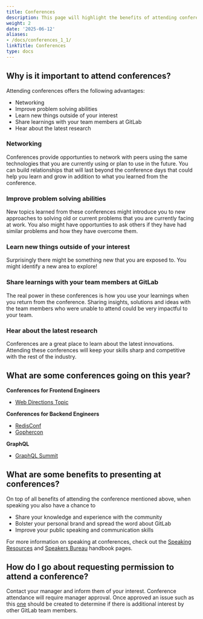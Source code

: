 ```yaml
---
title: Conferences
description: This page will highlight the benefits of attending conferences
weight: 2
date: '2025-06-12'
aliases:
- /docs/conferences_1_1/
linkTitle: Conferences
type: docs
---
```


## Why is it important to attend conferences?

Attending conferences offers the following advantages:

* Networking
* Improve problem solving abilities
* Learn new things outside of your interest
* Share learnings with your team members at GitLab
* Hear about the latest research

### Networking

Conferences provide opportunties to network with peers using the same technologies that you are currently using or plan to use in the future.  You can build relationships that will last beyond the conference days that could help you learn and grow in addition to what you learned from the conference.

### Improve problem solving abilities

New topics learned from these conferences might introduce you to new approaches to solving old or current problems that you are currently facing at work.  You also might have opportunties to ask others if they have had similar problems and how they have overcome them.

### Learn new things outside of your interest

Surprisingly there might be something new that you are exposed to.  You might identify a new area to explore!

### Share learnings with your team members at GitLab

The real power in these conferences is how you use your learnings when you return from the conference.  Sharing insights, solutions and ideas with the team members who were unable to attend could be very impactful to your team.

### Hear about the latest research

Conferences are a great place to learn about the latest innovations. Attending these conferences will keep your skills sharp and competitive with the rest of the industry.

## What are some conferences going on this year?

**Conferences for Frontend Engineers**

* [Web Directions Topic](https://www.webdirections.org/)

**Conferences for Backend Engineers**

* [RedisConf](https://redislabs.com/redisconf/)
* [Gophercon](https://gophercon.eu)

**GraphQL**

* [GraphQL Summit](https://summit.graphql.com/)

## What are some benefits to presenting at conferences?

On top of all benefits of attending the conference mentioned above, when speaking you also have a chance to

* Share your knowledge and experience with the community
* Bolster your personal brand and spread the word about GitLab
* Improve your public speaking and communication skills

For more information on speaking at conferences, check out the [Speaking Resources](/handbook/marketing/corporate-communications/speaking-resources/) and [Speakers Bureau](/handbook/marketing/developer-relations/developer-advocacy/speakers-bureau/) handbook pages.

## How do I go about requesting permission to attend a conference?

Contact your manager and inform them of your interest.  Conference attendance will require manager approval. Once approved an issue such as this [one](https://gitlab.com/gitlab-org/frontend/general/-/issues/44) should be created to determine if there is additional interest by other GitLab team members.
